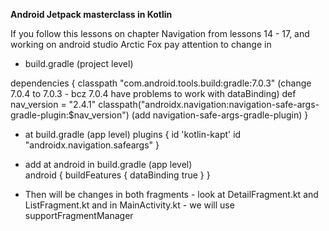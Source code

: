 **Android Jetpack masterclass in Kotlin**

If you follow this lessons on chapter Navigation from lessons 14 - 17, and working on android studio Arctic Fox
pay attention to change in 

* build.gradle (project level)

dependencies {
        classpath "com.android.tools.build:gradle:7.0.3" (change 7.0.4 to 7.0.3 - bcz 7.0.4 have problems to work with dataBinding)
        def nav_version = "2.4.1"
        classpath("androidx.navigation:navigation-safe-args-gradle-plugin:$nav_version")  (add navigation-safe-args-gradle-plugin)
        }
        
* at build.gradle (app level)
plugins {
    id 'kotlin-kapt'
    id "androidx.navigation.safeargs"
    }
    
* add at android in build.gradle (app level)    
android {
    buildFeatures {
        dataBinding true
    }
    }
    
* Then will be changes in both fragments - look at DetailFragment.kt and ListFragment.kt
and in MainActivity.kt - we will use supportFragmentManager
    
    
    
    
    

